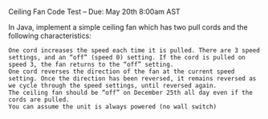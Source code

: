 Ceiling Fan Code Test – Due: May 20th 8:00am AST

In Java, implement a simple ceiling fan which has two pull cords and the following characteristics:

    One cord increases the speed each time it is pulled. There are 3 speed settings, and an “off” (speed 0) setting. If the cord is pulled on speed 3, the fan returns to the “off” setting.
    One cord reverses the direction of the fan at the current speed setting. Once the direction has been reversed, it remains reversed as we cycle through the speed settings, until reversed again.
    The ceiling fan should be “off” on December 25th all day even if the cords are pulled.
    You can assume the unit is always powered (no wall switch)
